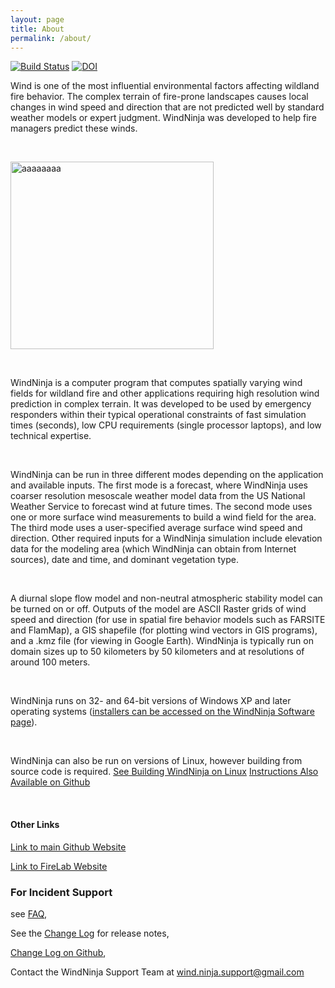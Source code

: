 ```yaml
---
layout: page
title: About
permalink: /about/
---
```

[![Build Status](https://travis-ci.org/firelab/windninja.svg?branch=master)](https://travis-ci.org/firelab/windninja)
[![DOI](https://zenodo.org/badge/21244/firelab/windninja.svg)](https://zenodo.org/badge/latestdoi/21244/firelab/windninja)


Wind is one of the most influential environmental factors affecting wildland fire behavior. The complex terrain of fire-prone landscapes causes local changes in wind speed and direction that are not predicted well by standard weather models or expert judgment. WindNinja was developed to help fire managers predict these winds.

<br>



<img src="http://firelab.github.io/windninja/assets/WNgui.png" alt="aaaaaaaa"
style="width:325px;height:300px;">


<br>

WindNinja is a computer program that computes spatially varying wind fields for wildland fire and other applications requiring high resolution wind prediction in complex terrain. It was developed to be used by emergency responders within their typical operational constraints of fast simulation times (seconds), low CPU requirements (single processor laptops), and low technical expertise.

<br>

 WindNinja can be run in three different modes depending on the application and available inputs. The first mode is a forecast, where WindNinja uses coarser resolution mesoscale weather model data from the US National Weather Service to forecast wind at future times. The second mode uses one or more surface wind measurements to build a wind field for the area. The third mode uses a user-specified average surface wind speed and direction. Other required inputs for a WindNinja simulation include elevation data for the modeling area (which WindNinja can obtain from Internet sources), date and time, and dominant vegetation type.

<br>


 A diurnal slope flow model and non-neutral atmospheric stability model can be turned on or off. Outputs of the model are ASCII Raster grids of wind speed and direction (for use in spatial fire behavior models such as FARSITE and FlamMap), a GIS shapefile (for plotting wind vectors in GIS programs), and a .kmz file (for viewing in Google Earth). WindNinja is typically run on domain sizes up to 50 kilometers by 50 kilometers and at resolutions of around 100 meters.

<br>

 WindNinja runs on 32- and 64-bit versions of Windows XP and later operating systems ([installers can be accessed on the WindNinja Software page](http://www.firelab.org/document/windninja-software)).

<br>

 WindNinja can also be run on versions of Linux, however building from source code is required. [See Building WindNinja on Linux](http://firelab.github.io/windninja/main/2016/06/23/buildlinux.html)
[Instructions Also Available on Github](https://github.com/firelab/windninja/wiki/Building-WindNinja-on-Linux)

<br>

#### Other Links


[Link to main Github Website](https://github.com/firelab/windninja)


[Link to FireLab Website](http://www.firelab.org/project/windninja)



### For Incident Support


see [FAQ](http://firelab.github.io/windninja/faq/),


See the [Change Log](http://firelab.github.io/windninja/internal/devdoc/log.html) for release notes,


[Change Log on Github](https://github.com/firelab/windninja/blob/master/NEWS.md),


Contact the WindNinja Support Team at [wind.ninja.support@gmail.com](mailto:wind.ninja.support@gmail.com)
